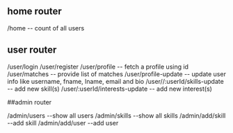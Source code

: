 ## home router

/home -- count of all users

## user router

/user/login
/user/register
/user/profile -- fetch a profile using id
/user/matches -- provide list of matches
/user/profile-update -- update user info like username, fname, lname, email and bio
/user//:userId/skills-update -- add new skill(s)
/user/:userId/interests-update -- add new interest(s)

##admin router

/admin/users --show all users
/admin/skills --show all skills
/admin/add/skill --add skill
/admin/add/user --add user


